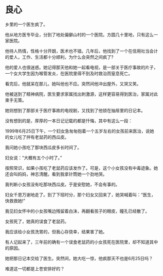 # 良心

乡里的一个医生疯了。 

他从地方医专毕业，分到了地处偏僻山村的一个医院。方圆几十里地，只有这么一家医院。 

他待人热情，性格十分开朗，医术也不错。几年后，他找到了一个在信用社当会计的爱人，工作、生活都十分顺利，为什么会突然之间疯了? 

他的爱人也很迷惑。她记得那天他和她一起看电视，是一部关于医疗事故的片子，一个女大学生因为喉管发炎，在医院里得不到及时救治而窒息死亡。 

看完后，他就呆在那儿，她叫他也不应。突然间他冲出屋外，又哭又笑。 

他被送到了精神病院，医生要求家属找出刺激源，这样更容易得到医治，家属对此束手无策。 

她则想到了那部关于医疗事故的电视剧，又找到了他锁在抽屉里的日记本。 

没有想到的是，厚厚的一本日记记载的都是忏悔，其中有这么一段： 

1999年6月25日下午，一个妇女急匆匆抱着一个五岁左右的女孩前来医治，说她的女儿吃了拌有老鼠药的西瓜皮。 

我问她小孩吃了那块西瓜皮多长时间了。 

妇女说：“大概有五个小时了。” 

按照常识，如果小孩吃了老鼠药应该发作了。可是，这个小女孩没有中毒迹象。她还会叫妈妈，神志清醒。看到我拿针筒她一个劲地哭。 

我判断小女孩没有吃那块西瓜皮。于是安慰她，不会有事的。 

妇女千恩万谢地走了。到了下班时分，那个妇女又回来了，她哭喊着叫：“医生，快救救她!” 

我见妇女怀中的小女孩嘴边残留着白沫，再翻看孩子的眼皮，瞳孔已经散了。 

女孩死了，她真的误食了老鼠药。 

我应该给小女孩洗胃的，但我心存侥幸，结果害了她。 

有人记起来了，三年前的确有一个误食老鼠药的小女孩死在医院里，却不知道其中的原因。 

她把那日记本交给了医生。突然间，她大吃一惊，他疯那天不也是6月25日吗？ 

难道这一切都是上苍安排好的？
 